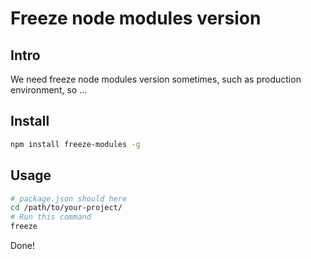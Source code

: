 # Freeze node modules version

## Intro

We need freeze node modules version sometimes, such as production environment, so ...

## Install

```bash
npm install freeze-modules -g
```

## Usage

```bash
# package.json should here
cd /path/to/your-project/
# Run this command
freeze
```

Done!

